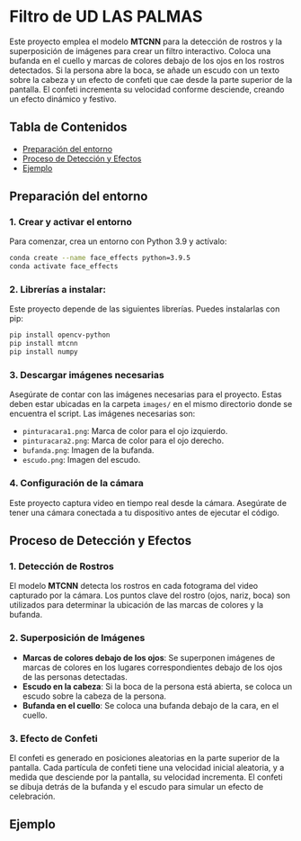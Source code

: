 # Filtro de UD LAS PALMAS

Este proyecto emplea el modelo **MTCNN** para la detección de rostros y la superposición de imágenes para crear un filtro interactivo. Coloca una bufanda en el cuello y marcas de colores debajo de los ojos en los rostros detectados. Si la persona abre la boca, se añade un escudo con un texto sobre la cabeza y un efecto de confeti que cae desde la parte superior de la pantalla. El confeti incrementa su velocidad conforme desciende, creando un efecto dinámico y festivo.

## Tabla de Contenidos

- [Preparación del entorno](#preparación-del-entorno)
- [Proceso de Detección y Efectos](#proceso-de-detección-y-efectos)
- [Ejemplo](#ejemplo)

## Preparación del entorno

### 1. Crear y activar el entorno
Para comenzar, crea un entorno con Python 3.9 y actívalo:
```bash
conda create --name face_effects python=3.9.5
conda activate face_effects
```

### 2. Librerías a instalar:
Este proyecto depende de las siguientes librerías. Puedes instalarlas con pip:

```bash
pip install opencv-python
pip install mtcnn
pip install numpy
```

### 3. Descargar imágenes necesarias
Asegúrate de contar con las imágenes necesarias para el proyecto. Estas deben estar ubicadas en la carpeta `images/` en el mismo directorio donde se encuentra el script. Las imágenes necesarias son:
- `pinturacara1.png`: Marca de color para el ojo izquierdo.
- `pinturacara2.png`: Marca de color para el ojo derecho.
- `bufanda.png`: Imagen de la bufanda.
- `escudo.png`: Imagen del escudo.

### 4. Configuración de la cámara
Este proyecto captura video en tiempo real desde la cámara. Asegúrate de tener una cámara conectada a tu dispositivo antes de ejecutar el código.

## Proceso de Detección y Efectos

### 1. Detección de Rostros
El modelo **MTCNN** detecta los rostros en cada fotograma del video capturado por la cámara. Los puntos clave del rostro (ojos, nariz, boca) son utilizados para determinar la ubicación de las marcas de colores y la bufanda.

### 2. Superposición de Imágenes
- **Marcas de colores debajo de los ojos**: Se superponen imágenes de marcas de colores en los lugares correspondientes debajo de los ojos de las personas detectadas.
- **Escudo en la cabeza**: Si la boca de la persona está abierta, se coloca un escudo sobre la cabeza de la persona.
- **Bufanda en el cuello**: Se coloca una bufanda debajo de la cara, en el cuello.

### 3. Efecto de Confeti
El confeti es generado en posiciones aleatorias en la parte superior de la pantalla. Cada partícula de confeti tiene una velocidad inicial aleatoria, y a medida que desciende por la pantalla, su velocidad incrementa. El confeti se dibuja detrás de la bufanda y el escudo para simular un efecto de celebración.

## Ejemplo
